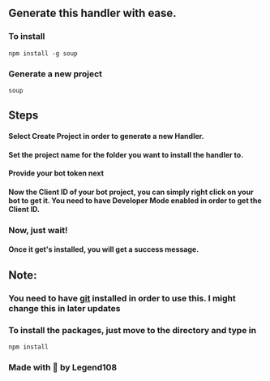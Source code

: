 ## Generate this handler with ease.

### To install

```
npm install -g soup
```

### Generate a new project

```
soup
```

## Steps

#### Select Create Project in order to generate a new Handler.

#### Set the project name for the folder you want to install the handler to.

#### Provide your bot token next

#### Now the Client ID of your bot project, you can simply right click on your bot to get it. You need to have Developer Mode enabled in order to get the Client ID.

### Now, just wait!

#### Once it get's installed, you will get a success message.

## Note:

### You need to have [git](https://git-scm.com/downloads) installed in order to use this. I might change this in later updates

### To install the packages, just move to the directory and type in 
```
npm install
```

### Made with 💖 by Legend108
